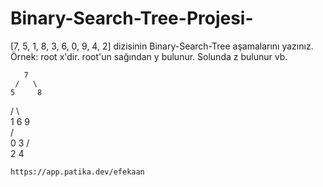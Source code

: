 # Binary-Search-Tree-Projesi-


[7, 5, 1, 8, 3, 6, 0, 9, 4, 2] dizisinin Binary-Search-Tree aşamalarını yazınız.
Örnek: root x'dir. root'un sağından y bulunur. Solunda z bulunur vb.


                     
      
      
       7
     /   \
    5     8
   / \     \
  1   6     9  
 /  \
0    3
    /  \
    2   4                     
    
    
    https://app.patika.dev/efekaan

